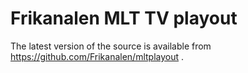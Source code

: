Frikanalen MLT TV playout
=========================

The latest version of the source is available from
https://github.com/Frikanalen/mltplayout .
